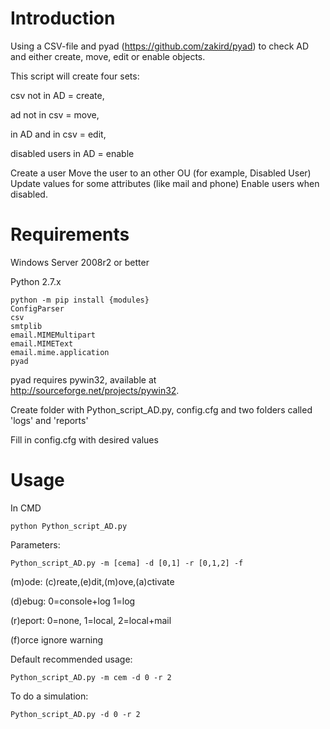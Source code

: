 Introduction
============
Using a CSV-file and pyad (https://github.com/zakird/pyad) to check AD and either create, move, edit or enable objects.

This script will create four sets: 

csv not in AD = create,

ad not in csv = move,

in AD and in csv = edit,

disabled users in AD = enable

Create a user
Move the user to an other OU (for example, Disabled User)
Update values for some attributes (like mail and phone)
Enable users when disabled.

Requirements
============

Windows Server 2008r2 or better

Python 2.7.x

    python -m pip install {modules}
    ConfigParser
    csv
    smtplib
    email.MIMEMultipart
    email.MIMEText
    email.mime.application 
    pyad
    
pyad requires pywin32, available at http://sourceforge.net/projects/pywin32.

Create folder with Python_script_AD.py, config.cfg and two folders called 'logs' and 'reports'

Fill in config.cfg with desired values

Usage
============
In CMD

    python Python_script_AD.py
    
Parameters:

    Python_script_AD.py -m [cema] -d [0,1] -r [0,1,2] -f
    
(m)ode: (c)reate,(e)dit,(m)ove,(a)ctivate

(d)ebug: 0=console+log 1=log

(r)eport: 0=none, 1=local, 2=local+mail 

(f)orce ignore warning

Default recommended usage:

    Python_script_AD.py -m cem -d 0 -r 2 
    
To do a simulation:

    Python_script_AD.py -d 0 -r 2 
